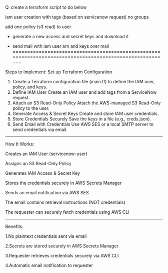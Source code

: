 Q.
create a terraform script to do below

iam user creation with tags (based on servicenow request) no groups

add one policy (s3 read) to user

- generate a new access and secret keys and download it

- send mail with iam user arn and keys over mail
=========================================================================================================

Steps to Implement:
Set up Terraform Configuration
1. Create a Terraform configuration file (main.tf) to define the IAM user, policy, and keys.
2. Define IAM User
Create an IAM user and add tags from a ServiceNow request.
3. Attach an S3 Read-Only Policy
Attach the AWS-managed S3 Read-Only policy to the user.
4. Generate Access & Secret Keys
Create and store IAM user credentials.
5. Store Credentials Securely
Save the keys in a file (e.g., creds.json).
6. Send Email with Credentials
Use AWS SES or a local SMTP server to send credentials via email.

--------------------------------------------------------------------------------------------------------------

How It Works:

Creates an IAM User (servicenow-user)

Assigns an S3 Read-Only Policy

Generates IAM Access & Secret Key

Stores the credentials securely in AWS Secrets Manager

Sends an email notification via AWS SES

The email contains retrieval instructions (NOT credentials)

The requester can securely fetch credentials using AWS CLI

----------------------------------------------------------------------------------------------------------------

Benefits:

1.No plaintext credentials sent via email

2.Secrets are stored securely in AWS Secrets Manager

3.Requester retrieves credentials securely via AWS CLI

4.Automatic email notification to requester